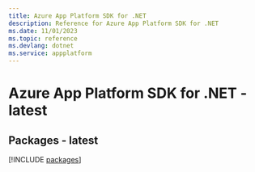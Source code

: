 ```yaml
---
title: Azure App Platform SDK for .NET
description: Reference for Azure App Platform SDK for .NET
ms.date: 11/01/2023
ms.topic: reference
ms.devlang: dotnet
ms.service: appplatform
---
```

# Azure App Platform SDK for .NET - latest
## Packages - latest
[!INCLUDE [packages](app-platform-index.md)]
